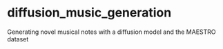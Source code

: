# diffusion_music_generation
Generating novel musical notes with a diffusion model and the MAESTRO dataset
